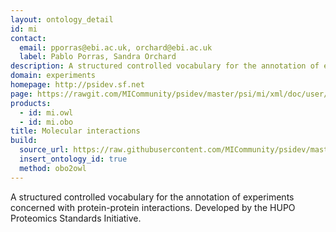 ```yaml
---
layout: ontology_detail
id: mi
contact:
  email: pporras@ebi.ac.uk, orchard@ebi.ac.uk
  label: Pablo Porras, Sandra Orchard
description: A structured controlled vocabulary for the annotation of experiments concerned with protein-protein interactions.
domain: experiments
homepage: http://psidev.sf.net
page: https://rawgit.com/MICommunity/psidev/master/psi/mi/xml/doc/user/index.html
products:
  - id: mi.owl
  - id: mi.obo
title: Molecular interactions
build:
  source_url: https://raw.githubusercontent.com/MICommunity/psidev/master/psi/mi/rel25/data/psi-mi25.obo
  insert_ontology_id: true
  method: obo2owl
---
```


A structured controlled vocabulary for the annotation of experiments concerned with protein-protein interactions. Developed by the HUPO Proteomics Standards Initiative.
